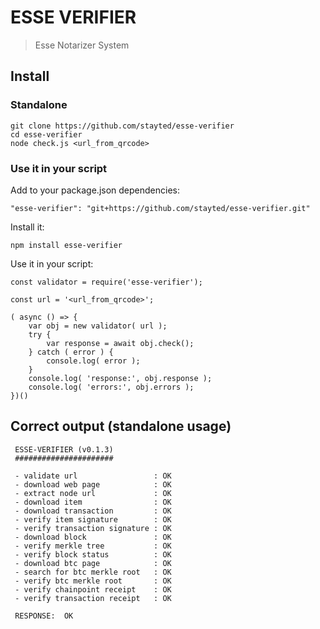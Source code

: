 # ESSE VERIFIER

> Esse Notarizer System

## Install

### Standalone

```
git clone https://github.com/stayted/esse-verifier
cd esse-verifier
node check.js <url_from_qrcode>
```

### Use it in your script

Add to your package.json dependencies:

`"esse-verifier": "git+https://github.com/stayted/esse-verifier.git"`

Install it:

`npm install esse-verifier`

Use it in your script:

```
const validator = require('esse-verifier');
  
const url = '<url_from_qrcode>';
  
( async () => {
    var obj = new validator( url );
    try {
        var response = await obj.check();
    } catch ( error ) {
        console.log( error );
    }
    console.log( 'response:', obj.response );
    console.log( 'errors:', obj.errors );
})()
```

## Correct output (standalone usage)

```
 ESSE-VERIFIER (v0.1.3)
 ######################

 - validate url                 : OK
 - download web page            : OK
 - extract node url             : OK
 - download item                : OK
 - download transaction         : OK
 - verify item signature        : OK
 - verify transaction signature : OK
 - download block               : OK
 - verify merkle tree           : OK
 - verify block status          : OK
 - download btc page            : OK
 - search for btc merkle root   : OK
 - verify btc merkle root       : OK
 - verify chainpoint receipt    : OK
 - verify transaction receipt   : OK

 RESPONSE:  OK

```

